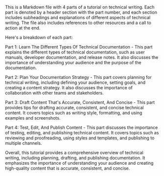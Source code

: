 
This is a Markdown file with 4 parts of a tutorial on technical writing. Each part is denoted by a header section with the part number, and each section includes subheadings and explanations of different aspects of technical writing. The file also includes references to other resources and a call to action at the end.

Here's a breakdown of each part:

Part 1: Learn The Different Types Of Technical Documentation - This part explains the different types of technical documentation, such as user manuals, developer documentation, and release notes. It also discusses the importance of understanding your audience and the purpose of the documentation.

Part 2: Plan Your Documentation Strategy - This part covers planning for technical writing, including defining your audience, setting goals, and creating a content strategy. It also discusses the importance of collaboration with other teams and stakeholders.

Part 3: Draft Content That's Accurate, Consistent, And Concise - This part provides tips for drafting accurate, consistent, and concise technical content. It covers topics such as writing style, formatting, and using examples and screenshots.

Part 4: Test, Edit, And Publish Content - This part discusses the importance of testing, editing, and publishing technical content. It covers topics such as reviewing and proofreading, using styles and templates, and publishing to multiple channels.

Overall, this tutorial provides a comprehensive overview of technical writing, including planning, drafting, and publishing documentation. It emphasizes the importance of understanding your audience and creating high-quality content that is accurate, consistent, and concise.